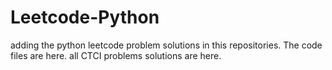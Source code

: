 # Leetcode-Python
adding the python leetcode problem solutions in this repositories. 
The code files are here.
all CTCI problems solutions are here.













































































































































































































































































































































































































































































































































































































































































































































































































































































































































































































































































































































































































































































































































